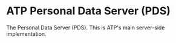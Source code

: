 # ATP Personal Data Server (PDS)

The Personal Data Server (PDS). This is ATP's main server-side implementation.